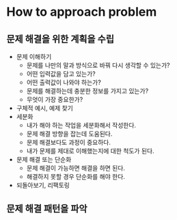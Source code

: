 # How to approach problem

## 문제 해결을 위한 계획을 수립

- 문제 이해하기
  - 문제를 나만의 말과 방식으로 바꿔 다시 생각할 수 있는가?
  - 어떤 입력값을 담고 있는가?
  - 어떤 출력값이 나와야 하는가?
  - 문제를 해결하는데 충분한 정보를 가지고 있는가?
  - 무엇이 가장 중요한가?
- 구체적 예시, 예제 찾기
- 세분화
  - 내가 해야 하는 작업을 세분화해서 작성한다.
  - 문제 해결 방향을 잡는데 도움된다.
  - 문제 해결보다도 과정이 중요하다.
  - 내가 문제를 제대로 이해했는지에 대한 척도가 된다.
- 문제 해결 또는 단순화
  - 문제 해결이 가능하면 해결을 하면 된다.
  - 해결하지 못할 경우 단순화를 해야 한다.
- 되돌아보기, 리팩토링

## 문제 해결 패턴을 파악
